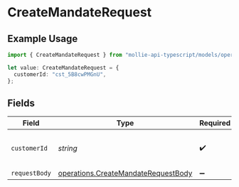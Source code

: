 # CreateMandateRequest

## Example Usage

```typescript
import { CreateMandateRequest } from "mollie-api-typescript/models/operations";

let value: CreateMandateRequest = {
  customerId: "cst_5B8cwPMGnU",
};
```

## Fields

| Field                                                                                      | Type                                                                                       | Required                                                                                   | Description                                                                                | Example                                                                                    |
| ------------------------------------------------------------------------------------------ | ------------------------------------------------------------------------------------------ | ------------------------------------------------------------------------------------------ | ------------------------------------------------------------------------------------------ | ------------------------------------------------------------------------------------------ |
| `customerId`                                                                               | *string*                                                                                   | :heavy_check_mark:                                                                         | Provide the ID of the related customer.                                                    | cst_5B8cwPMGnU                                                                             |
| `requestBody`                                                                              | [operations.CreateMandateRequestBody](../../models/operations/createmandaterequestbody.md) | :heavy_minus_sign:                                                                         | N/A                                                                                        |                                                                                            |